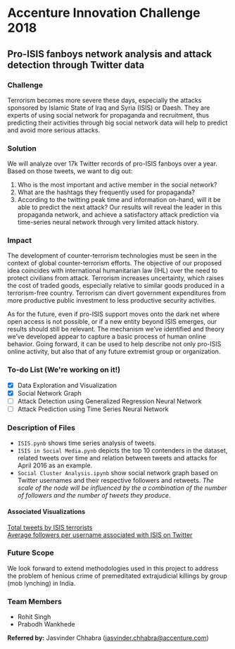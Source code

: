 # Accenture Innovation Challenge 2018
## Pro-ISIS fanboys network analysis and attack detection through Twitter data
### Challenge
Terrorism becomes more severe these days, especially the attacks sponsored by Islamic State of Iraq and Syria (ISIS) or Daesh. They are experts of using social network for propaganda and recruitment, thus predicting their activities through big social network data will help to predict and avoid more serious attacks.
### Solution
We will analyze over 17k Twitter records of pro-ISIS fanboys over a year. Based on those tweets, we want to dig out: 
1. Who is the most important and active member in the social network? 
2. What are the hashtags they frequently used for propaganda? 
3. According to the twitting peak time and information on-hand, will it be able to predict the next attack? 
Our results will reveal the leader in this propaganda network, and achieve a satisfactory attack prediction via time-series neural network through very limited attack history.
### Impact
The development of counter-terrorism technologies must be seen in the context of global counter-terrorism efforts. The objective of our proposed idea coincides with international humanitarian law (IHL) over the need to protect civilians from attack. Terrorism increases uncertainty, which raises the cost of traded goods, especially relative to similar goods produced in a terrorism-free country. Terrorism can divert government expenditures from more productive public investment to less productive security activities. 

As for the future, even if pro-ISIS support moves onto the dark net where open access is not possible, or if a new entity beyond ISIS emerges, our results should still be relevant. The mechanism we’ve identified and theory we’ve developed appear to capture a basic process of human online behavior. Going forward, it can be used to help describe not only pro-ISIS online activity, but also that of any future extremist group or organization.
### To-do List (We're working on it!)
- [x] Data Exploration and Visualization
- [x] Social Network Graph
- [ ] Attack Detection using Generalized Regression Neural Network
- [ ] Attack Prediction using Time Series Neural Network
### Description of Files
* ``ISIS.pynb`` shows time series analysis of tweets.<br>
* ``ISIS in Social Media.pynb`` depicts the top 10 contenders in the dataset, related tweets over time and relation between tweets and attacks for April 2016 as an example.<br>
* ``Social Cluster Analysis.ipynb`` show social network graph based on Twitter usernames and their respective followers and retweets. *The scale of the node will be influenced by the a combination of the number of followers and the number of tweets they produce*.
#### Associated Visualizations
[Total tweets by ISIS terrorists](https://public.tableau.com/profile/prabodh.wankhede#!/vizhome/TweetsbyUserISIS/Sheet2)
<br>
[Average followers per username associated with ISIS on Twitter](https://public.tableau.com/profile/prabodh.wankhede#!/vizhome/ISISUsernameFollowers/Sheet1)
### Future Scope
We look forward to extend methodologies used in this project to address the problem of henious crime of premeditated extrajudicial killings by group (mob lynching) in India.
### Team Members
* Rohit Singh
* Prabodh Wankhede

**Referred by:** Jasvinder Chhabra (jasvinder.chhabra@accenture.com)
